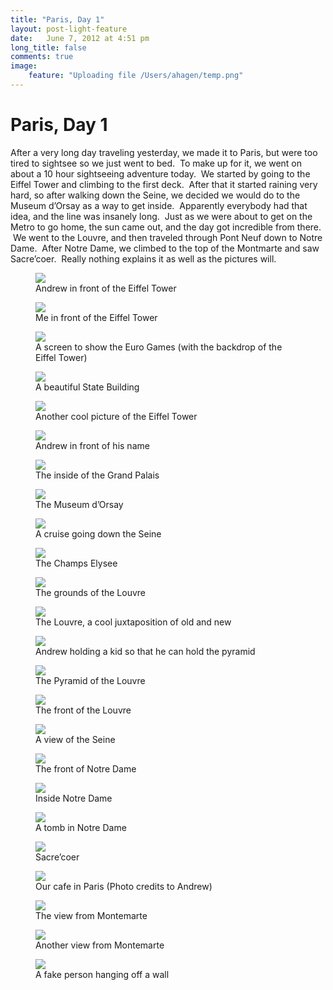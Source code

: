 ```yaml
---
title: "Paris, Day 1"
layout: post-light-feature
date:   June 7, 2012 at 4:51 pm
long_title: false
comments: true
image:
    feature: "Uploading file /Users/ahagen/temp.png"
---
```

# Paris, Day 1

After a very long day traveling yesterday, we made it to Paris, but were too tired to sightsee so we just went to bed.  To make up for it, we went on about a 10 hour sightseeing adventure today.  We started by going to the Eiffel Tower and climbing to the first deck.  After that it started raining very hard, so after walking down the Seine, we decided we would do to the Museum d’Orsay as a way to get inside.  Apparently everybody had that idea, and the line was insanely long.  Just as we were about to get on the Metro to go home, the sun came out, and the day got incredible from there.  We went to the Louvre, and then traveled through Pont Neuf down to Notre Dame.  After Notre Dame, we climbed to the top of the Montmarte and saw Sacre’coer.  Really nothing explains it as well as the pictures will.

<figure>
    <img src="Uploading file /Users/ahagen/temp.png">
    <figcaption>Andrew in front of the Eiffel Tower</figcaption>
</figure>
<figure>
    <img src="Uploading file /Users/ahagen/temp.png">
    <figcaption>Me in front of the Eiffel Tower</figcaption>
</figure>
<figure>
    <img src="Uploading file /Users/ahagen/temp.png">
    <figcaption>A screen to show the Euro Games (with the backdrop of the Eiffel Tower)</figcaption>
</figure>
<figure>
    <img src="Uploading file /Users/ahagen/temp.png">
    <figcaption>A beautiful State Building</figcaption>
</figure>
<figure>
    <img src="Uploading file /Users/ahagen/temp.png">
    <figcaption>Another cool picture of the Eiffel Tower</figcaption>
</figure>
<figure>
    <img src="Uploading file /Users/ahagen/temp.png">
    <figcaption>Andrew in front of his name</figcaption>
</figure>
<figure>
    <img src="Uploading file /Users/ahagen/temp.png">
    <figcaption>The inside of the Grand Palais</figcaption>
</figure>
<figure>
    <img src="Uploading file /Users/ahagen/temp.png">
    <figcaption>The Museum d’Orsay</figcaption>
</figure>
<figure>
    <img src="Uploading file /Users/ahagen/temp.png">
    <figcaption>A cruise going down the Seine</figcaption>
</figure>
<figure>
    <img src="Uploading file /Users/ahagen/temp.png">
    <figcaption>The Champs Elysee</figcaption>
</figure>
<figure>
    <img src="Uploading file /Users/ahagen/temp.png">
    <figcaption>The grounds of the Louvre</figcaption>
</figure>
<figure>
    <img src="Uploading file /Users/ahagen/temp.png">
    <figcaption>The Louvre, a cool juxtaposition of old and new</figcaption>
</figure>
<figure>
    <img src="Uploading file /Users/ahagen/temp.png">
    <figcaption>Andrew holding a kid so that he can hold the pyramid</figcaption>
</figure>
<figure>
    <img src="Uploading file /Users/ahagen/temp.png">
    <figcaption>The Pyramid of the Louvre</figcaption>
</figure>
<figure>
    <img src="Uploading file /Users/ahagen/temp.png">
    <figcaption>The front of the Louvre</figcaption>
</figure>
<figure>
    <img src="Uploading file /Users/ahagen/temp.png">
    <figcaption>A view of the Seine</figcaption>
</figure>
<figure>
    <img src="Uploading file /Users/ahagen/temp.png">
    <figcaption>The front of Notre Dame</figcaption>
</figure>
<figure>
    <img src="Uploading file /Users/ahagen/temp.png">
    <figcaption>Inside Notre Dame</figcaption>
</figure>
<figure>
    <img src="Uploading file /Users/ahagen/temp.png">
    <figcaption>A tomb in Notre Dame</figcaption>
</figure>
<figure>
    <img src="Uploading file /Users/ahagen/temp.png">
    <figcaption>Sacre’coer</figcaption>
</figure>
<figure>
    <img src="Uploading file /Users/ahagen/temp.png">
    <figcaption>Our cafe in Paris (Photo credits to Andrew)</figcaption>
</figure>
<figure>
    <img src="Uploading file /Users/ahagen/temp.png">
    <figcaption>The view from Montemarte</figcaption>
</figure>
<figure>
    <img src="Uploading file /Users/ahagen/temp.png">
    <figcaption>Another view from Montemarte</figcaption>
</figure>
<figure>
    <img src="Uploading file /Users/ahagen/temp.png">
    <figcaption>A fake person hanging off a wall</figcaption>
</figure>
